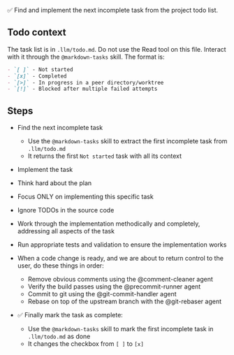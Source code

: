 ✅ Find and implement the next incomplete task from the project todo list.

## Todo context
The task list is in `.llm/todo.md`. Do not use the Read tool on this file. Interact with it through the `@markdown-tasks` skill. The format is:

```markdown
- `[ ]` - Not started
- `[x]` - Completed
- `[>]` - In progress in a peer directory/worktree
- `[!]` - Blocked after multiple failed attempts
```

## Steps

- Find the next incomplete task
  - Use the `@markdown-tasks` skill to extract the first incomplete task from `.llm/todo.md`
  - It returns the first `Not started` task with all its context

- Implement the task
- Think hard about the plan
- Focus ONLY on implementing this specific task
- Ignore TODOs in the source code
- Work through the implementation methodically and completely, addressing all aspects of the task
- Run appropriate tests and validation to ensure the implementation works

- When a code change is ready, and we are about to return control to the user, do these things in order:
  - Remove obvious comments using the @comment-cleaner agent
  - Verify the build passes using the @precommit-runner agent
  - Commit to git using the @git-commit-handler agent
  - Rebase on top of the upstream branch with the @git-rebaser agent

- ✅ Finally mark the task as complete:
  - Use the `@markdown-tasks` skill to mark the first incomplete task in `.llm/todo.md` as done
  - It changes the checkbox from `[ ]` to `[x]`

